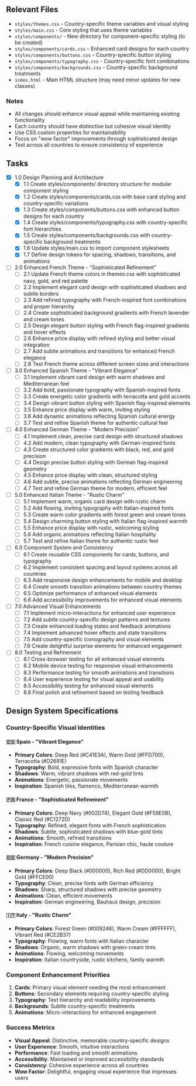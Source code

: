 ## Relevant Files

- `styles/themes.css` - Country-specific theme variables and visual styling
- `styles/main.css` - Core styling that uses theme variables
- `styles/components/` - New directory for component-specific styling (to be created)
- `styles/components/cards.css` - Enhanced card designs for each country
- `styles/components/buttons.css` - Country-specific button styling
- `styles/components/typography.css` - Country-specific font combinations
- `styles/components/backgrounds.css` - Country-specific background treatments
- `index.html` - Main HTML structure (may need minor updates for new classes)

### Notes

- All changes should enhance visual appeal while maintaining existing functionality
- Each country should have distinctive but cohesive visual identity
- Use CSS custom properties for maintainability
- Focus on "wow factor" improvements through sophisticated design
- Test across all countries to ensure consistency of experience

## Tasks

- [x] 1.0 Design Planning and Architecture
  - [x] 1.1 Create styles/components/ directory structure for modular component styling
  - [x] 1.2 Create styles/components/cards.css with base card styling and country-specific variations
  - [x] 1.3 Create styles/components/buttons.css with enhanced button designs for each country
  - [x] 1.4 Create styles/components/typography.css with country-specific font hierarchies
  - [x] 1.5 Create styles/components/backgrounds.css with country-specific background treatments
  - [x] 1.6 Update styles/main.css to import component stylesheets
  - [x] 1.7 Define design tokens for spacing, shadows, transitions, and animations
- [ ] 2.0 Enhanced French Theme - "Sophisticated Refinement"
  - [ ] 2.1 Update French theme colors in themes.css with sophisticated navy, gold, and red palette
  - [ ] 2.2 Implement elegant card design with sophisticated shadows and subtle borders
  - [ ] 2.3 Add refined typography with French-inspired font combinations and proper hierarchy
  - [ ] 2.4 Create sophisticated background gradients with French lavender and cream tones
  - [ ] 2.5 Design elegant button styling with French flag-inspired gradients and hover effects
  - [ ] 2.6 Enhance price display with refined styling and better visual integration
  - [ ] 2.7 Add subtle animations and transitions for enhanced French elegance
  - [ ] 2.8 Test French theme across different screen sizes and interactions
- [ ] 3.0 Enhanced Spanish Theme - "Vibrant Elegance"
  - [ ] 3.1 Implement vibrant card design with warm shadows and Mediterranean feel
  - [ ] 3.2 Add bold, passionate typography with Spanish-inspired fonts
  - [ ] 3.3 Create energetic color gradients with terracotta and gold accents
  - [ ] 3.4 Design vibrant button styling with Spanish flag-inspired elements
  - [ ] 3.5 Enhance price display with warm, inviting styling
  - [ ] 3.6 Add dynamic animations reflecting Spanish cultural energy
  - [ ] 3.7 Test and refine Spanish theme for authentic cultural feel
- [ ] 4.0 Enhanced German Theme - "Modern Precision"
  - [ ] 4.1 Implement clean, precise card design with structured shadows
  - [ ] 4.2 Add modern, clean typography with German-inspired fonts
  - [ ] 4.3 Create structured color gradients with black, red, and gold precision
  - [ ] 4.4 Design precise button styling with German flag-inspired geometry
  - [ ] 4.5 Enhance price display with clean, structured styling
  - [ ] 4.6 Add subtle, precise animations reflecting German engineering
  - [ ] 4.7 Test and refine German theme for modern, efficient feel
- [ ] 5.0 Enhanced Italian Theme - "Rustic Charm"
  - [ ] 5.1 Implement warm, organic card design with rustic charm
  - [ ] 5.2 Add flowing, inviting typography with Italian-inspired fonts
  - [ ] 5.3 Create warm color gradients with forest green and cream tones
  - [ ] 5.4 Design charming button styling with Italian flag-inspired warmth
  - [ ] 5.5 Enhance price display with rustic, welcoming styling
  - [ ] 5.6 Add organic animations reflecting Italian hospitality
  - [ ] 5.7 Test and refine Italian theme for authentic rustic feel
- [ ] 6.0 Component System and Consistency
  - [ ] 6.1 Create reusable CSS components for cards, buttons, and typography
  - [ ] 6.2 Implement consistent spacing and layout systems across all countries
  - [ ] 6.3 Add responsive design enhancements for mobile and desktop
  - [ ] 6.4 Create smooth transition animations between country themes
  - [ ] 6.5 Optimize performance of enhanced visual elements
  - [ ] 6.6 Add accessibility improvements for enhanced visual elements
- [ ] 7.0 Advanced Visual Enhancements
  - [ ] 7.1 Implement micro-interactions for enhanced user experience
  - [ ] 7.2 Add subtle country-specific design patterns and textures
  - [ ] 7.3 Create enhanced loading states and feedback animations
  - [ ] 7.4 Implement advanced hover effects and state transitions
  - [ ] 7.5 Add country-specific iconography and visual elements
  - [ ] 7.6 Create delightful surprise elements for enhanced engagement
- [ ] 8.0 Testing and Refinement
  - [ ] 8.1 Cross-browser testing for all enhanced visual elements
  - [ ] 8.2 Mobile device testing for responsive visual enhancements
  - [ ] 8.3 Performance testing for smooth animations and transitions
  - [ ] 8.4 User experience testing for visual appeal and usability
  - [ ] 8.5 Accessibility testing for enhanced visual elements
  - [ ] 8.6 Final polish and refinement based on testing feedback

## Design System Specifications

### Country-Specific Visual Identities

#### 🇪🇸 Spain - "Vibrant Elegance"
- **Primary Colors**: Deep Red (#C41E3A), Warm Gold (#FFD700), Terracotta (#D2691E)
- **Typography**: Bold, expressive fonts with Spanish character
- **Shadows**: Warm, vibrant shadows with red-gold tints
- **Animations**: Energetic, passionate movements
- **Inspiration**: Spanish tiles, flamenco, Mediterranean warmth

#### 🇫🇷 France - "Sophisticated Refinement"
- **Primary Colors**: Deep Navy (#002D74), Elegant Gold (#F59E0B), Classic Red (#C1272D)
- **Typography**: Refined, elegant fonts with French sophistication
- **Shadows**: Subtle, sophisticated shadows with blue-gold tints
- **Animations**: Smooth, refined transitions
- **Inspiration**: French cuisine elegance, Parisian chic, haute couture

#### 🇩🇪 Germany - "Modern Precision"
- **Primary Colors**: Deep Black (#000000), Rich Red (#DD0000), Bright Gold (#FFCE00)
- **Typography**: Clean, precise fonts with German efficiency
- **Shadows**: Sharp, structured shadows with precise geometry
- **Animations**: Clean, efficient movements
- **Inspiration**: German engineering, Bauhaus design, precision

#### 🇮🇹 Italy - "Rustic Charm"
- **Primary Colors**: Forest Green (#009246), Warm Cream (#FFFFFF), Vibrant Red (#CE2B37)
- **Typography**: Flowing, warm fonts with Italian character
- **Shadows**: Organic, warm shadows with green-cream tints
- **Animations**: Flowing, welcoming movements
- **Inspiration**: Italian countryside, rustic kitchens, family warmth

### Component Enhancement Priorities

1. **Cards**: Primary visual element needing the most enhancement
2. **Buttons**: Secondary elements requiring country-specific styling
3. **Typography**: Text hierarchy and readability improvements
4. **Backgrounds**: Subtle country-specific treatments
5. **Animations**: Micro-interactions for enhanced engagement

### Success Metrics

- **Visual Appeal**: Distinctive, memorable country-specific designs
- **User Experience**: Smooth, intuitive interactions
- **Performance**: Fast loading and smooth animations
- **Accessibility**: Maintained or improved accessibility standards
- **Consistency**: Cohesive experience across all countries
- **Wow Factor**: Delightful, engaging visual experience that impresses users